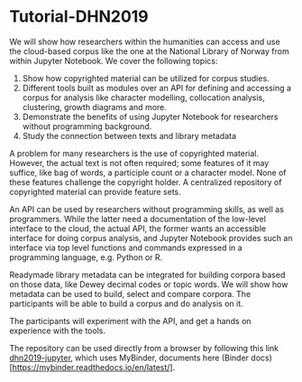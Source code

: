 # Tutorial-DHN2019

We will show how researchers within the humanities can access and use the cloud-based corpus like the one at the National Library of Norway from within Jupyter Notebook. We cover the following topics:

1. Show how copyrighted material can be utilized for corpus studies. 
2.	Different tools built as modules over an API for defining and accessing a corpus for analysis like character modelling, collocation analysis, clustering, growth diagrams and more.
3.	Demonstrate the benefits of using Jupyter Notebook for researchers without programming background.
4.	Study the connection between texts and library metadata


A problem for many researchers is the use of copyrighted material. However, the actual text is not often required; some features of it may suffice, like bag of words, a participle count or a character model. None of these features challenge the copyright holder. A centralized repository of copyrighted material can provide feature sets.

An API can be used by researchers without programming skills, as well as programmers. While the latter need a documentation of the low-level interface to the cloud, the actual API, the former wants an accessible interface for doing corpus analysis, and Jupyter Notebook provides such an interface via top level functions and commands expressed in a programming language, e.g. Python or R. 

Readymade library metadata can be integrated for building corpora based on those data, like Dewey decimal codes or topic words. We will show how metadata can be used to build, select and compare corpora. The participants will be able to build a corpus and do analysis on it.

The participants will experiment with the API, and get a hands on experience with the tools. 

The repository can be used directly from a browser by following this link [dhn2019-jupyter](https://mybinder.org/v2/gh/Yoonsen/Tutorial-DHN2019/master), which uses MyBinder, documents here (Binder docs)[https://mybinder.readthedocs.io/en/latest/].
